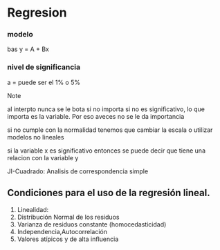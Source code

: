 # Regresion

### modelo
bas
y = A + Bx

### nivel de significancia

a = puede ser el 1% o 5%



>[!NOTE]
>al interpto nunca se le bota si no importa si no es significativo, lo que importa es la variable.
>Por eso aveces no se le da importancia

si no cumple con la normalidad tenemos que cambiar la escala o utilizar modelos no lineales


si la variable x es significativo entonces se puede decir que tiene una relacion con la variable y


JI-Cuadrado: Analisis de correspondencia simple

## Condiciones para el uso de la regresión lineal.
1. Linealidad:
2. Distribución Normal de los residuos
3. Varianza de residuos constante (homocedasticidad)
4. Independencia,Autocorrelación
5. Valores atípicos y de alta influencia